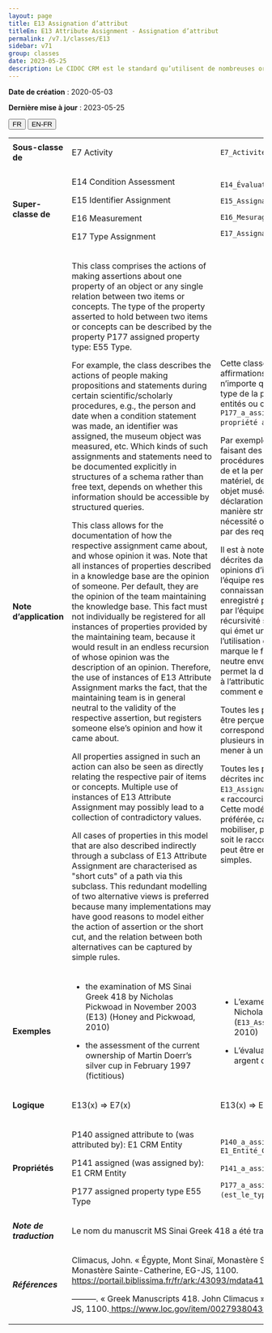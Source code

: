 ```yaml
---
layout: page
title: E13 Assignation d’attribut
titleEn: E13 Attribute Assignment - Assignation d’attribut
permalink: /v7.1/classes/E13
sidebar: v71
group: classes
date: 2023-05-25
description: Le CIDOC CRM est le standard qu’utilisent de nombreuses organisations pour l’échange et l’intégration de jeux de données et de spécifications patrimoniales. Il est développé et maintenu à jour exclusivement en anglais par le CRM SIG, un sous-groupe du Conseil international des musées (ICOM). Ceci est une traduction officielle en français développée par la Traduction en français du CIDOC CRM, une initiative qui offre une version française à jour et accessible ouvertement et gratuitement du standard CIDOC CRM et en démocratise l'usage dans la communauté patrimoniale francophone. ------------ The CIDOC CRM is the standard used by many heritage organizations for the exchange and integration of museum collection datasets and specifications. It is developed and maintained exclusively in English by the CRM SIG, a subgroup of the International Council of Museums (ICOM). This is an official translation developed by the Traduction en français du CIDOC CRM, an initiative offering an open, up-to-date, and free French version of the CIDOC CRM standard, and democratizing its use in the francophone heritage community.
---
```


**Date de création** : 2020-05-03

**Dernière mise à jour** : 2023-05-25

<div class="lang-buttons">
 <button id="fr" class="activate">FR</button>
 <button id="en-fr">EN-FR</button>
</div>

<table>
<tbody>
<tr>
<td><strong>Sous-classe de</strong></td>
<td class="en">
<p>E7 Activity</p>
</td>
<td>
<p><code class="language-plaintext highlighter-rouge">E7_Activité</code> </p>
</td>
</tr>
<tr>
<td><strong>Super-classe de</strong></td>
<td class="en">
<p>E14 Condition Assessment</p>
<p>E15 Identifier Assignment</p>
<p>E16 Measurement</p>
<p>E17 Type Assignment</p>
</td>
<td>
<p><code class="language-plaintext highlighter-rouge">E14_Évaluation_d'état_matériel</code> </p>
<p><code class="language-plaintext highlighter-rouge">E15_Assignation_d'identifiant</code> </p>
<p><code class="language-plaintext highlighter-rouge">E16_Mesurage</code> </p>
<p><code class="language-plaintext highlighter-rouge">E17_Assignation_de_type</code> </p>
</td>
</tr>
<tr>
<td><strong>Note d’application</strong></td>
<td class="en">
<p>This class comprises the actions of making assertions about one property of an object or any single relation between two items or concepts. The type of the property asserted to hold between two items or concepts can be described by the property P177 assigned property type: E55 Type.</p>
<p>For example, the class describes the actions of people making propositions and statements during certain scientific/scholarly procedures, e.g., the person and date when a condition statement was made, an identifier was assigned, the museum object was measured, etc. Which kinds of such assignments and statements need to be documented explicitly in structures of a schema rather than free text, depends on whether this information should be accessible by structured queries.</p>
<p>This class allows for the documentation of how the respective assignment came about, and whose opinion it was. Note that all instances of properties described in a knowledge base are the opinion of someone. Per default, they are the opinion of the team maintaining the knowledge base. This fact must not individually be registered for all instances of properties provided by the maintaining team, because it would result in an endless recursion of whose opinion was the description of an opinion. Therefore, the use of instances of E13 Attribute Assignment marks the fact, that the maintaining team is in general neutral to the validity of the respective assertion, but registers someone else’s opinion and how it came about.</p>
<p>All properties assigned in such an action can also be seen as directly relating the respective pair of items or concepts. Multiple use of instances of E13 Attribute Assignment may possibly lead to a collection of contradictory values.</p>
<p>All cases of properties in this model that are also described indirectly through a subclass of E13 Attribute Assignment are characterised as "short cuts" of a path via this subclass. This redundant modelling of two alternative views is preferred because many implementations may have good reasons to model either the action of assertion or the short cut, and the relation between both alternatives can be captured by simple rules.</p>
</td>
<td>
<p>Cette classe comprend les actions d’effectuer des affirmations à propos d’un attribut d’un objet ou de n’importe quelle relation entre deux entités ou concepts. Le type de la propriété dont on déclare l’existence entre deux entités ou concepts peut être décrit avec la propriété <code class="language-plaintext highlighter-rouge">P177_a_assigné_le_type_de_propriété (est le type de la propriété assigné)</code> : <code class="language-plaintext highlighter-rouge">E55_Type</code>.</p>
<p>Par exemple, la classe décrit les actions de personnes faisant des propositions ou déclarations lors de certaines procédures scientifiques ou universitaires, comme la date de et la personne impliquée lors d’une évaluation d’état matériel, de l’attribution d’un identifiant, de la mesure d’un objet muséal, etc. Les types d’attributions et de déclarations qui doivent être documentés explicitement de manière structurée plutôt qu’en texte libre dépend de la nécessité ou non de rendre accessibles ces informations par des requêtes structurées.</p>
<p>Il est à noter que toutes les instances des propriétés décrites dans une base de connaissance reflètent les opinions d’individus. Par défaut, il s’agit des opinions de l’équipe responsable du maintien de la base de connaissance. Ce fait ne doit pas être individuellement enregistré pour toutes les instances des propriétés fournies par l’équipe de maintenance, car il en résulterait une récursivité sans fin (où il faudrait constamment documenter qui émet une opinion sur l'opinion précédente). Dès lors, l’utilisation des instances de <code class="language-plaintext highlighter-rouge">E13_Assignation_d’attribut</code> marque le fait que l’équipe de maintenance est en général neutre envers la validité des assertions et cette classe permet la documentation des circonstances qui ont amené à l’attribution, c.-à-d. qui a émis cette opinion ainsi que comment elle est advenue.</p>
<p>Toutes les propriétés assignées de la sorte peuvent aussi être perçues comme reliant directement les paires correspondantes d’entités ou concepts. L’utilisation de plusieurs instances de <code class="language-plaintext highlighter-rouge">E13_Assignation_d’attribut</code> peut mener à un regroupement de valeurs contradictoires.</p>
<p>Toutes les propriétés dans ce modèle qui sont aussi décrites indirectement à travers une sous-classe de <code class="language-plaintext highlighter-rouge">E13_Assignation_d’attribut</code> sont caractérisées comme des « raccourcis » du chemin passant par cette sous-classe. Cette modélisation redondante de ces deux alternatives est préférée, car de nombreuses implémentations conduisent à mobiliser, pour de bonnes raisons, soit l’action d’assertion soit le raccourci et la relation entre les deux alternatives peut être enregistrée par des règles [n.d.t. logiques] simples.</p>
</td>
</tr>
<tr>
<td><strong>Exemples</strong></td>
<td class="en">
<ul>
<li><p>the examination of MS Sinai Greek 418 by Nicholas Pickwoad in November 2003 (E13) (Honey and Pickwoad, 2010)</p>
</li>
<li><p>the assessment of the current ownership of Martin Doerr’s silver cup in February 1997 (fictitious)</p>
</li>
</ul>
</td>
<td>
<ul>
<li><p>L’examen du manuscrit <em>Mont Sinaï, MS gr. 418</em> par Nicholas Pickwoad en novembre 2003 (<code class="language-plaintext highlighter-rouge">E13_Assignation_d’attribut</code>) (Honey et Pickwoad, 2010)</p>
</li>
<li><p>L’évaluation de la propriété actuelle de la coupe en argent de Martin Doerr en février 1997 (fictif)</p>
</li>
</ul>
</td>
</tr>
<tr>
<td><strong>Logique</strong></td>
<td class="en">
<p>E13(x) ⇒ E7(x)</p>
</td>
<td>
<p>E13(x) ⇒ E7(x)</p>
</td>
</tr>
<tr>
<td><strong>Propriétés</strong></td>
<td class="en">
<p>P140 assigned attribute to (was attributed by): E1 CRM Entity</p>
<p>P141 assigned (was assigned by): E1 CRM Entity</p>
<p>P177 assigned property type E55 Type</p>
</td>
<td>
<p><code class="language-plaintext highlighter-rouge">P140_a_assigné_l'attribut_à (a_reçu_l'attribut_par)</code> : <code class="language-plaintext highlighter-rouge">E1_Entité_CRM</code></p>
<p><code class="language-plaintext highlighter-rouge">P141_a_assigné (a_été_assigné_par)</code> : <code class="language-plaintext highlighter-rouge">E1_Entité_CRM</code></p>
<p><code class="language-plaintext highlighter-rouge">P177_a_assigné_le_type_de_propriété (est_le_type_de_la_propriété_assigné)</code> : <code class="language-plaintext highlighter-rouge">E55_Type</code></p>
</td>
</tr>
<tr>
<td><strong><em>Note de traduction</em></strong></td>
<td colspan="2">
<p>Le nom du manuscrit MS Sinai Greek 418 a été traduit en suivant les choix du Portail Biblissima</p>
</td>
</tr>
<tr>
<td><strong><em>Références</em></strong></td>
<td colspan="2">
<p>Climacus, John. « Égypte, Mont Sinaï, Monastère Sainte-Catherine, MS gr. 418 ». Manuscrit. Monastère Sainte-Catherine, EG-JS, 1100.<a href="https://portail.biblissima.fr/fr/ark:/43093/mdata4173039fff31678134d93fd0bd8ff41dd71226a8"><span class="underline"> </span></a><a href="https://portail.biblissima.fr/fr/ark:/43093/mdata4173039fff31678134d93fd0bd8ff41dd71226a8"><span class="underline">https://portail.biblissima.fr/fr/ark:/43093/mdata4173039fff31678134d93fd0bd8ff41dd71226a8</span></a>.</p>
<p>———. « Greek Manuscripts 418. John Climacus ». Manuscrit. Monastère Sainte-Catherine, EG-JS, 1100.<a href="https://www.loc.gov/item/00279380435-ms"><span class="underline"> </span></a><a href="https://www.loc.gov/item/00279380435-ms"><span class="underline">https://www.loc.gov/item/00279380435-ms</span></a>.</p>
</td>
</tr>
</tbody>
</table>
